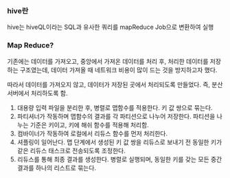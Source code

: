 ### hive란
hive는 hiveQL이라는 SQL과 유사한 쿼리를 mapReduce Job으로 변환하여 실행
### Map Reduce?
기존에는 데이터를 가져오고, 중앙에서 가져온 데이터를 처리 후, 처리한 데이터를 저장하는 구조였는데, 데이터 가져올 때 네트워크 비용이 많이 드는 것을 방지하고자 했다.

따라서 데이터를 가져오지 않고, 데이터가 저장된 곳에서 처리되도록 만들었다. 즉, 분산 서버에서 처리하도록 함.

1. 대용량 입력 파일을 분리한 후, 병렬로 맵함수를 적용한다. 키 값 쌍으로 묶는다.
2. 파티셔너가 작동하며 맵함수의 결과를 각 파티션으로 나누어 저장한다. 파티션을 나누는 기준은 키이고, 키에 해쉬 함수를 적용해 처리함.
3. 컴바이너가 작동하여 로컬에서 리듀스 함수를 먼저 처리한다. 
4. 셔플링이 일어난다. 맵 단계에서 생성된 키 값 쌍을 리듀스로 보내기 전 동일한 키가 같은 리듀스 태스크로 전송되도록 조정한다.
5. 리듀스를 통해 최종 결과를 생성한다. 병렬로 실행되며, 동일한 키를 갖는 모든 중간 결과를 하나의 리스트로 묶는다.
